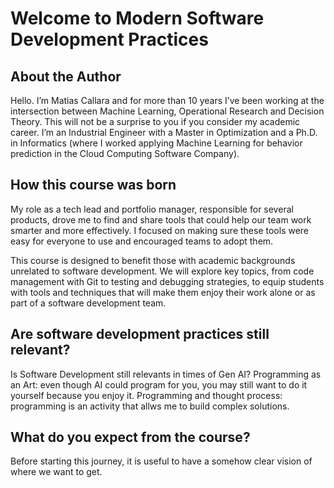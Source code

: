 # Welcome to Modern Software Development Practices

## About the Author

Hello. I’m Matias Callara and for more than 10 years I’ve been working at the intersection between Machine Learning, Operational Research and Decision Theory. This will not be a surprise to you if you consider my academic career. I’m an Industrial Engineer with a Master in Optimization and a Ph.D. in Informatics (where I worked applying Machine Learning for behavior prediction in the Cloud Computing Software Company).

## How this course was born
My role as a tech lead and portfolio manager, responsible for several products, drove me to find and share tools that could help our team work smarter and more effectively. I focused on making sure these tools were easy for everyone to use and encouraged teams to adopt them.

This course is designed to benefit those with academic backgrounds unrelated to software development. We will explore key topics, from code management with Git to testing and debugging strategies, to equip students with tools and techniques that will make them enjoy their work alone or as part of a software development team.

## Are software development practices still relevant?

Is Software Development still relevants in times of Gen AI?
Programming as an Art: even though AI could program for you, you may still want to do it yourself because you enjoy it.
Programming and thought process: programming is an activity that allws me to build complex solutions.

## What do you expect from the course?

Before starting this journey, it is useful to have a somehow clear vision of where we want to get.

```{tableofcontents}
```
